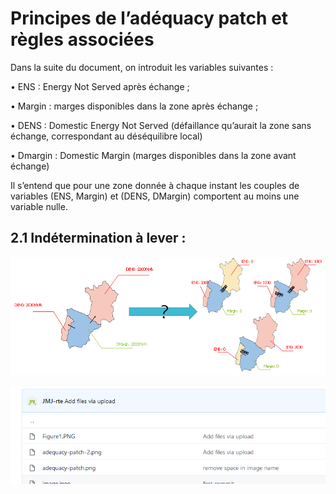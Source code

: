 # Principes de l’adéquacy patch et règles associées 

Dans la suite du document, on introduit les variables suivantes :

•	ENS : Energy Not Served après échange ;

•	Margin : marges disponibles dans la zone après échange ;

•	DENS : Domestic Energy Not Served (défaillance qu’aurait la zone sans échange, correspondant au déséquilibre local)

•	Dmargin : Domestic Margin (marges disponibles dans la zone avant échange)

Il s’entend que pour une zone donnée à chaque instant les couples de variables (ENS, Margin) et (DENS, DMargin) comportent au moins une variable nulle.

## 2.1 Indétermination à lever :

![adequacy-patch](Figure1.PNG)

![adequacy-patch2](Capture.PNG)